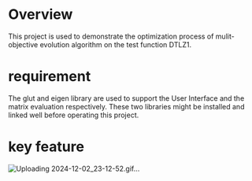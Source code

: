 # **Overview**
This project is used to demonstrate the optimization process of mulit-objective evolution algorithm on the test function DTLZ1.

# **requirement**
The glut and eigen library are used to support the User Interface and the matrix evaluation respectively. 
These two libraries might be installed and linked well before operating this project.

# **key feature**
![Uploading 2024-12-02_23-12-52.gif…]()
